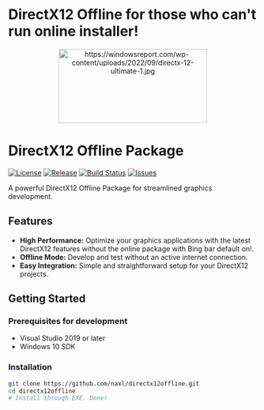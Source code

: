 # DirectX12 Offline for those who can't run online installer!

<p align="center">
  <img src="https://www.syncfusion.com/blogs/wp-content/uploads/2018/08/directx_3992a3dc.png" alt="https://windowsreport.com/wp-content/uploads/2022/09/directx-12-ultimate-1.jpg" width="300" height="150">
</p>

# DirectX12 Offline Package

[![License](https://img.shields.io/badge/license-MIT-blue.svg)](LICENSE)
[![Release](https://img.shields.io/badge/release-v1.0.0-brightgreen.svg)](https://github.com/naxl/directx12offline/releases/tag/v0.1.0)
[![Build Status](https://img.shields.io/travis/your-username/your-repo/master.svg)](https://github.com/naxl/directx12offline)
[![Issues](https://img.shields.io/github/issues/your-username/your-repo.svg)](https://github.com/naxl/directx12offline/issues)

A powerful DirectX12 Offline Package for streamlined graphics development.

## Features

- **High Performance:** Optimize your graphics applications with the latest DirectX12 features without the online package with Bing bar default on!.
- **Offline Mode:** Develop and test without an active internet connection.
- **Easy Integration:** Simple and straightforward setup for your DirectX12 projects.

## Getting Started

### Prerequisites for development

- Visual Studio 2019 or later
- Windows 10 SDK

### Installation

```bash
git clone https://github.com/naxl/directx12offline.git
cd directx12offline
# Install through EXE. Done!
